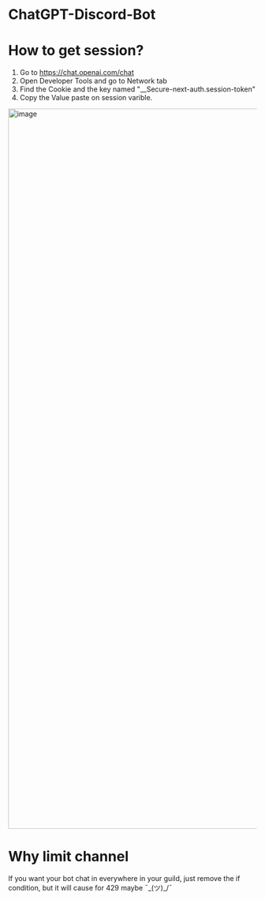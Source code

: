 # ChatGPT-Discord-Bot
# How to get session?
1. Go to https://chat.openai.com/chat
2. Open Developer Tools and go to Network tab
3. Find the Cookie and the key named "__Secure-next-auth.session-token"
4. Copy the Value paste on session varible.
<img width="1461" alt="image" src="https://user-images.githubusercontent.com/71870130/206116302-0fff1fd6-7e12-4be6-90a8-96727c464627.png">

# Why limit channel

If you want your bot chat in everywhere in your guild, just remove the if condition, but it will cause for 429 maybe ¯\_(ツ)_/¯
